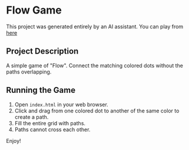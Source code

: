 # Flow Game

This project was generated entirely by an AI assistant.
You can play from [here](https://akayibrahim.github.io/flow-game/)

## Project Description

A simple game of "Flow". Connect the matching colored dots without the paths overlapping.

## Running the Game

1.  Open `index.html` in your web browser.
2.  Click and drag from one colored dot to another of the same color to create a path.
3.  Fill the entire grid with paths.
4.  Paths cannot cross each other.

Enjoy!
